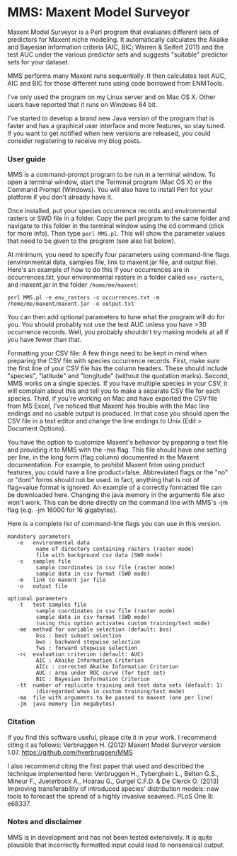 # MMS: Maxent Model Surveyor

Maxent Model Surveyor is a Perl program that evaluates different sets of predictors for Maxent niche modeling. It automatically calculates the Akaike and Bayesian information criteria (AIC, BIC; Warren & Seifert 2011) and the test AUC under the various predictor sets and suggests "suitable" predictor sets for your dataset.

MMS performs many Maxent runs sequentially. It then calculates test AUC, AIC and BIC for those different runs using code borrowed from ENMTools.

I've only used the program on my Linux server and on Mac OS X. Other users have reported that it runs on Windows 64 bit.

I've started to develop a brand new Java version of the program that is faster and has a graphical user interface and more features, so stay tuned. If you want to get notified when new versions are released, you could consider registering to receive my blog posts.

### User guide
MMS is a command-prompt program to be run in a terminal window. To open a terminal window, start the Terminal program (Mac OS X) or the Command Prompt (Windows). You will also have to install Perl for your platform if you don't already have it.

Once installed, put your species occurrence records and environmental rasters or SWD file in a folder. Copy the perl program to the same folder and navigate to this folder in the terminal window using the cd command (click for more info). Then type `perl MMS.pl`. This will show the parameter values that need to be given to the program (see also list below).

At minimum, you need to specify four parameters using command-line flags (environmental data, samples file, link to maxent jar file, and output file). Here's an example of how to do this if your occurrences are in occurrences.txt, your environmental rasters in a folder called `env_rasters`, and maxent.jar in the folder `/home/me/maxent`: 

```perl MMS.pl -e env_rasters -s occurrences.txt -m /home/me/maxent/maxent.jar -o output.txt```

You can then add optional parameters to tune what the program will do for you. You should probably not use the test AUC unless you have >30 occurrence records. Well, you probably shouldn't try making models at all if you have fewer than that.

Formatting your CSV file: A few things need to be kept in mind when preparing the CSV file with species occurrence records. First, make sure the first line of your CSV file has the column headers. These should include "species", "latitude" and "longitude" (without the quotation marks). Second, MMS works on a single species. If you have multiple species in your CSV, it will complain about this and tell you to make a separate CSV file for each species. Third, if you're working on Mac and have exported the CSV file from MS Excel, I've noticed that Maxent has trouble with the Mac line endings and no usable output is produced. In that case you should open the CSV file in a text editor and change the line endings to Unix (Edit > Document Options).

You have the option to customize Maxent's behavior by preparing a text file and providing it to MMS with the -ma flag. This file should have one setting per line, in the long form (flag column) documented in the Maxent documentation. For example, to prohibit Maxent from using product features, you could have a line product=false. Abbreviated flags or the "no" or "dont" forms should not be used. In fact, anything that is not of flag=value format is ignored. An example of a correctly formatted file can be downloaded here. Changing the java memory in the arguments file also won't work. This can be done directly on the command line with MMS's -jm flag (e.g. -jm 16000 for 16 gigabytes).

Here is a complete list of command-line flags you can use in this version.

```
mandatory parameters
   -e   environmental data
         name of directory containing rasters (raster mode)
         file with background csv data (SWD mode)
   -s   samples file
         sample coordinates in csv file (raster mode)
         sample data in csv format (SWD mode)
   -m   link to maxent jar file
   -o   output file

optional parameters
   -t   test samples file
         sample coordinates in csv file (raster mode)
         sample data in csv format (SWD mode)
         (using this option activates custom training/test mode)
   -me  method for variable selection (default: bss)
         bss : best subset selection
         bws : backward stepwise selection
         fws : forward stepwise selection
   -rc  evaluation criterion (default: AUC)
         AIC : Akaike Information Criterion
         AICc : corrected Akaike Information Criterion
         AUC : area under ROC curve (for test set)
         BIC : Bayesian Information Criterion
   -tt  number of replicate training and test data sets (default: 1)
         (disregarded when in custom training/test mode)
   -ma  file with arguments to be passed to maxent (one per line)
   -jm  java memory (in megabytes)
```

### Citation
If you find this software useful, please cite it in your work. I recommend citing it as follows:
Verbruggen H. (2012) Maxent Model Surveyor version 1.07. https://github.com/hverbruggen/MMS

I also recommend citing the first paper that used and described the technique implemented here:
Verbruggen H., Tyberghein L., Belton G.S., Mineur F., Jueterbock A., Hoarau G., Gurgel C.F.D. & De Clerck O. (2013) Improving transferability of introduced species' distribution models: new tools to forecast the spread of a highly invasive seaweed. PLoS One 8: e68337.

### Notes and disclaimer
MMS is in development and has not been tested extensively. It is quite plausible that incorrectly formatted input could lead to nonsensical output.